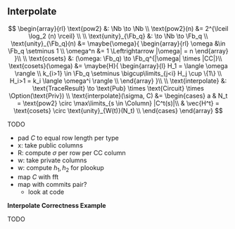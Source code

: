 ## Interpolate

$$
\begin{array}{rl}
\text{pow2} &: \Nb \to \Nb \\
\text{pow2}(n) &= 2^{\lceil \log_2 (n) \rceil} \\
\\
\text{unity}_{\Fb_q} &: \to \Nb \to \Fb_q \\
\text{unity}_{\Fb_q}(n) &= \maybe{\omega}{
\begin{array}{rl}
  \omega &\in \Fb_q \setminus 1 \\
  \omega^n &= 1 \Leftrightarrow |\omega| = n
\end{array}
}\\
\\
\text{cosets} &: (\omega: \Fb_q) \to \Fb_q^{|\omega| \times |CC|}\\
\text{cosets}(\omega) &= \maybe{H}{
\begin{array}{l}
  H_1 = \langle \omega \rangle \\
  k_{i>1} \in \Fb_q \setminus \bigcup\limits_{j<i} H_j \cup \{1\} \\
  H_i>1 = k_i \langle \omega^i \rangle \\
\end{array}
}\\
\\
\text{interpolate} &: \text{TraceResult} \to \text{Pub} \times \text{Circuit} \times \Option(\text{Priv}) \\
\text{interpolate}(\sigma, C) &= \begin{cases}
a
& N_t = \text{pow2} \circ \max\limits_{s \in \Column} |C^t(s)|\\
& \vec{H^t} = \text{cosets} \circ \text{unity}_{W(t)}(N_t) \\
\end{cases}
\end{array}
$$

TODO 

- pad $C$ to equal row length per type
- x: take public columns
- R: compute $\sigma$ per row per CC column
- w: take private columns
- w: compute $h_1, h_2$ for plookup
- map $C$ with fft
- map with commits pair?
  - look at code

**Interpolate Correctness Example**

TODO
